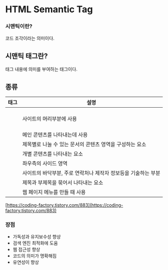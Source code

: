 # HTML Semantic Tag

### 시맨틱이란?

코드 조각이라는 의미이다.

## 시맨틱 태그란?

태그 내용에 의미를 부여하는 태그이다.

## 종류

| 태그 | 설명 |
| --- | --- |
| <header> | 사이트의 머리부분에 사용 |
| <main> | 메인 콘텐츠를 나타내는데 사용 |
| <section> | 제목별로 나눌 수 있는 문서의 콘텐츠 영역을 구성하는 요소 |
| <article> | 개별 콘텐츠를 나타내는 요소 |
| <aside> | 좌우측의 사이드 영역 |
| <footer> | 사이트의 바닥부분, 주로 연락처나 제작자 정보등을 기술하는 부분 |
| <hgroup> | 제목과 부제목을 묶어서 나타내는 요소 |
| <nav> | 웹 페이지 메뉴를 만들 때 사용 |

[https://coding-factory.tistory.com/883](https://coding-factory.tistory.com/883)

### 장점

- 가독성과 유지보수성 향상
- 검색 엔진 최적화에 도움
- 웹 접근성 향상
- 코드의 의미가 명확해짐
- 유연성이 향상